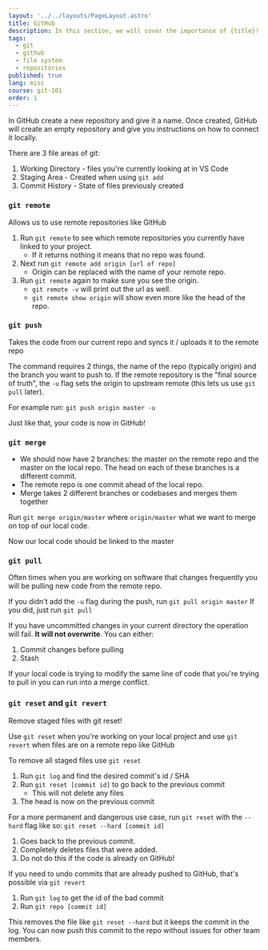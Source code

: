```yaml
---
layout: '../../layouts/PageLayout.astro'
title: GitHub
description: In this section, we will cover the importance of {title}!
tags:
  - git
  - github
  - file system
  - repositories
published: true
lang: misc
course: git-101
order: 1
---
```

In GitHub create a new repository and give it a name. Once created, GitHub will create an empty repository and give you instructions on how to connect it locally.

There are 3 file areas of git:
1. Working Directory - files you're currently looking at in VS Code
2. Staging Area - Created when using `git add`
3. Commit History - State of files previously created
### `git remote`
Allows us to use remote repositories like GitHub
1. Run `git remote` to see which remote repositories you currently have linked to your project.
	- If it returns nothing it means that no repo was found.
2. Next run `git remote add origin [url of repo]`
	- Origin can be replaced with the name of your remote repo.
3. Run `git remote` again to make sure you see the origin.
	- `git remote -v` will print out the url as well.
	- `git remote show origin` will show even more like the head of the repo.
### `git push`
Takes the code from our current repo and syncs it / uploads it to the remote repo

The command requires 2 things, the name of the repo (typically origin) and the branch you want to push to. If the remote repository is the "final source of truth", the `-u` flag sets the origin to upstream remote (this lets us use `git pull` later).

For example run: `git push origin master -u`

Just like that, your code is now in GitHub!
### `git merge`
* We should now have 2 branches: the master on the remote repo and the master on the local repo. The head on each of these branches is a different commit.
* The remote repo is one commit ahead of the local repo.
* Merge takes 2 different branches or codebases and merges them together

Run `git merge origin/master` where `origin/master` what we want to merge on top of our local code.

Now our local code should be linked to the master
### `git pull`
Often times when you are working on software that changes frequently you will be pulling new code from the remote repo.

If you didn't add the `-u` flag during the push, run `git pull origin master`
If you did, just run `git pull`

If you have uncommitted changes in your current directory the operation will fail. **It will not overwrite**. You can either:
1. Commit changes before pulling
2. Stash

If your local code is trying to modify the same line of code that you're trying to pull in you can run into a merge conflict.
### `git reset` and `git revert`
Remove staged files with git reset!

Use `git reset` when you're working on your local project and use `git revert` when files are on a remote repo like GitHub

To remove all staged files use `git reset`
1. Run `git log` and find the desired commit's id / SHA
2. Run `git reset [commit id]` to go back to the previous commit
	- This will not delete any files
3. The head is now on the previous commit

For a more permanent and dangerous use case, run `git reset` with the `--hard` flag like so: `git reset --hard [commit id]`
1. Goes back to the previous commit.
2. Completely deletes files that were added.
3. Do not do this if the code is already on GitHub!

If you need to undo commits that are already pushed to GitHub, that's possible via `git revert`
1. Run `git log` to get the id of the bad commit
2. Run `git repo [commit id]`

This removes the file like `git reset --hard` but it keeps the commit in the log. You can now push this commit to the repo without issues for other team members.
